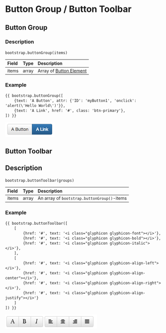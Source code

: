 # Button Group / Button Toolbar

## Button Group

### Description
`bootstrap.buttonGroup(items)`

| Field          | Type    | Description                                                |
|:---------------|:-------:|:-----------------------------------------------------------|
| items          | array   | Array of [Button Element](./types.md#button-element) |

### Example
```twig
{{ bootstrap.buttonGroup([
    {text: 'A Button', attr: {'ID': 'myButton1', 'onclick': 'alert(\'Hello World\')'}},
    {text: 'A Link', href: '#', class: 'btn-primary'},
]) }}
```
![Result](./img/button_group_example.png)

## Button Toolbar
## Description
`bootstrap.buttonToolbar(groups)`

| Field          | Type    | Description                       |
|:---------------|:-------:|:----------------------------------|
| items          | array   | An array of `bootstrap.buttonGroup()`-items |

### Example
```twig
{{ bootstrap.buttonToolbar([
    [
        {href: '#', text: '<i class="glyphicon glyphicon-font"></i>'},
        {href: '#', text: '<i class="glyphicon glyphicon-bold"></i>'},
        {href: '#', text: '<i class="glyphicon glyphicon-italic"></i>'},
    ],
    [
        {href: '#', text: '<i class="glyphicon glyphicon-align-left"></i>'},
        {href: '#', text: '<i class="glyphicon glyphicon-align-center"></i>'},
        {href: '#', text: '<i class="glyphicon glyphicon-align-right"></i>'},
        {href: '#', text: '<i class="glyphicon glyphicon-align-justify"></i>'}
    ]
]) }}
```
![Result](./img/button_toolbar_example.png)